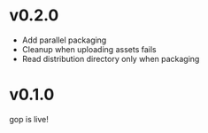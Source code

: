 # v0.2.0
- Add parallel packaging
- Cleanup when uploading assets fails
- Read distribution directory only when packaging

# v0.1.0
gop is live!

